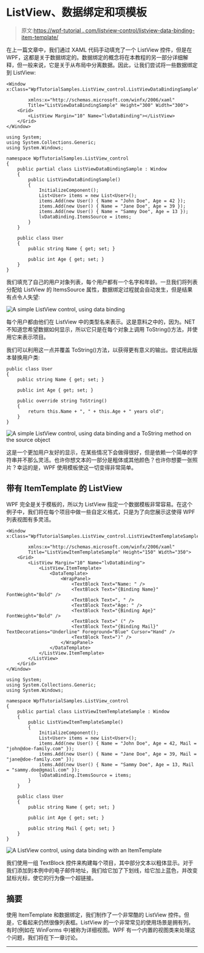 # ListView、数据绑定和项模板

> 原文:[https://wpf-tutorial . com/listview-control/listview-data-binding-item-template/](https://wpf-tutorial.com/listview-control/listview-data-binding-item-template/)

在上一篇文章中，我们通过 XAML 代码手动填充了一个 ListView 控件，但是在 WPF，这都是关于数据绑定的。数据绑定的概念将在本教程的另一部分详细解释，但一般来说，它是关于从布局中分离数据。因此，让我们尝试将一些数据绑定到 ListView:

```
<Window x:Class="WpfTutorialSamples.ListView_control.ListViewDataBindingSample"

        xmlns:x="http://schemas.microsoft.com/winfx/2006/xaml"
        Title="ListViewDataBindingSample" Height="300" Width="300">
    <Grid>
		<ListView Margin="10" Name="lvDataBinding"></ListView>
	</Grid>
</Window>
```

```
using System;
using System.Collections.Generic;
using System.Windows;

namespace WpfTutorialSamples.ListView_control
{
	public partial class ListViewDataBindingSample : Window
	{
		public ListViewDataBindingSample()
		{
			InitializeComponent();
			List<User> items = new List<User>();
			items.Add(new User() { Name = "John Doe", Age = 42 });
			items.Add(new User() { Name = "Jane Doe", Age = 39 });
			items.Add(new User() { Name = "Sammy Doe", Age = 13 });
			lvDataBinding.ItemsSource = items;
		}
	}

	public class User
	{
		public string Name { get; set; }

		public int Age { get; set; }
	}
}
```

我们填充了自己的用户对象列表，每个用户都有一个名字和年龄。一旦我们将列表分配给 ListView 的 ItemsSource 属性，数据绑定过程就会自动发生，但是结果有点令人失望:

![](../Images/6b638262740719411412934514b6e969.png "A simple ListView control, using data binding")

每个用户都由他们在 ListView 中的类型名来表示。这是意料之中的，因为。NET 不知道您希望数据如何显示，所以它只是在每个对象上调用 ToString()方法，并使用它来表示项目。

<input type="hidden" name="IL_IN_ARTICLE">

我们可以利用这一点并覆盖 ToString()方法，以获得更有意义的输出。尝试用此版本替换用户类:

```
public class User
{
	public string Name { get; set; }

	public int Age { get; set; }

	public override string ToString()
	{
		return this.Name + ", " + this.Age + " years old";
	}
}
```

![](../Images/cecd9123cdb8b6b267dd9312bfe8dfdf.png "A simple ListView control, using data binding and a ToString method on the source object")

这是一个更加用户友好的显示，在某些情况下会做得很好，但是依赖一个简单的字符串并不那么灵活。也许你想文本的一部分是粗体或其他颜色？也许你想要一张照片？幸运的是，WPF 使用模板使这一切变得非常简单。

## 带有 ItemTemplate 的 ListView

WPF 完全是关于模板的，所以为 ListView 指定一个数据模板非常容易。在这个例子中，我们将在每个项目中做一些自定义格式，只是为了向您展示这使得 WPF 列表视图有多灵活。

```
<Window x:Class="WpfTutorialSamples.ListView_control.ListViewItemTemplateSample"

        xmlns:x="http://schemas.microsoft.com/winfx/2006/xaml"
        Title="ListViewItemTemplateSample" Height="150" Width="350">
    <Grid>
		<ListView Margin="10" Name="lvDataBinding">
			<ListView.ItemTemplate>
				<DataTemplate>
					<WrapPanel>
						<TextBlock Text="Name: " />
						<TextBlock Text="{Binding Name}" FontWeight="Bold" />
						<TextBlock Text=", " />
						<TextBlock Text="Age: " />
						<TextBlock Text="{Binding Age}" FontWeight="Bold" />
						<TextBlock Text=" (" />
						<TextBlock Text="{Binding Mail}" TextDecorations="Underline" Foreground="Blue" Cursor="Hand" />
						<TextBlock Text=")" />
					</WrapPanel>
				</DataTemplate>
			</ListView.ItemTemplate>
		</ListView>
	</Grid>
</Window>
```

```
using System;
using System.Collections.Generic;
using System.Windows;

namespace WpfTutorialSamples.ListView_control
{
	public partial class ListViewItemTemplateSample : Window
	{
		public ListViewItemTemplateSample()
		{
			InitializeComponent();
			List<User> items = new List<User>();
			items.Add(new User() { Name = "John Doe", Age = 42, Mail = "john@doe-family.com" });
			items.Add(new User() { Name = "Jane Doe", Age = 39, Mail = "jane@doe-family.com" });
			items.Add(new User() { Name = "Sammy Doe", Age = 13, Mail = "sammy.doe@gmail.com" });
			lvDataBinding.ItemsSource = items;
		}
	}

	public class User
	{
		public string Name { get; set; }

		public int Age { get; set; }

		public string Mail { get; set; }
	}
}
```

![](../Images/a1d38c7727d0c5ac03e1a59626e8f044.png "A ListView control, using data binding with an ItemTemplate")

我们使用一组 TextBlock 控件来构建每个项目，其中部分文本以粗体显示。对于我们添加到本例中的电子邮件地址，我们给它加了下划线，给它加上蓝色，并改变鼠标光标，使它的行为像一个超链接。

## 摘要

使用 ItemTemplate 和数据绑定，我们制作了一个非常酷的 ListView 控件。但是，它看起来仍然很像列表框。ListView 的一个非常常见的使用场景是拥有列，有时(例如在 WinForms 中)被称为详细视图。WPF 有一个内置的视图类来处理这个问题，我们将在下一章讨论。

* * *